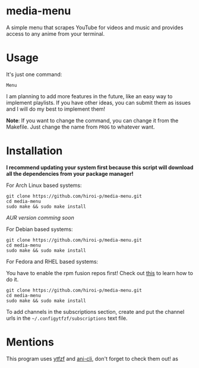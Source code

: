 # media-menu
A simple menu that scrapes YouTube for videos and music and provides access to any anime from your terminal.
# Usage
It's just one command:
```
Menu
```
I am planning to add more features in the future, like an easy way to implement playlists. If you have other ideas, you can submit them as issues and I will do my best to implement them!

**Note**: If you want to change the command, you can change it from the Makefile. Just change the name from ``` PROG ``` to whatever want.
# Installation
**I recommend updating your system first because this script will download all the dependencies from your package manager!**

For Arch Linux based systems:
``` 
git clone https://github.com/hiroi-p/media-menu.git
cd media-menu
sudo make && sudo make install 
```
*AUR version comming soon*

For Debian based systems:
```
git clone https://github.com/hiroi-p/media-menu.git
cd media-menu
sudo make && sudo make install 
```
For Fedora and RHEL based systems:

You have to enable the rpm fusion repos first! Check out [this](https://docs.fedoraproject.org/en-US/quick-docs/setup_rpmfusion/) to learn how to do it.
```
git clone https://github.com/hiroi-p/media-menu.git
cd media-menu
sudo make && sudo make install 
```
To add channels in the subscriptions section, create and put the channel urls in the ```~/.configytfzf/subscriptions``` text file.
# Mentions
This program uses [ytfzf](https://github.com/pystardust/ytfzf) and [ani-cli](https://github.com/pystardust/ani-cli), don't forget to check them out!
as
